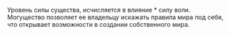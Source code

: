 Уровень силы существа, исчисляется в влияние * силу воли. Могущество позволяет ее владельцу искажать правила мира под себя, что открывает возможности в создании собственного мира.